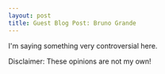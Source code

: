 ```yaml
---
layout: post
title: Guest Blog Post: Bruno Grande
---
```


I'm saying something very controversial here. 

Disclaimer: These opinions are not my own!

